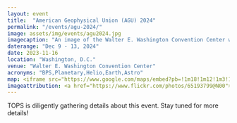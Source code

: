 ```yaml
---
layout: event
title:  "American Geophysical Union (AGU) 2024"
permalink: "/events/agu-2024/"
image: assets/img/events/agu2024.jpg
imagecaption: "An image of the Walter E. Washington Convention Center where AGU will be held."
daterange: "Dec 9 - 13, 2024"
date: 2023-11-16
location: "Washington, D.C."
venue: "Walter E. Washington Convention Center"
acronyms: "BPS,Planetary,Helio,Earth,Astro"
map: <iframe src="https://www.google.com/maps/embed?pb=!1m18!1m12!1m3!1d70239.1223317075!2d-77.07777664985942!3d38.920320724768125!2m3!1f0!2f0!3f0!3m2!1i1024!2i768!4f13.1!3m3!1m2!1s0x89b7b7ed3715b137%3A0x32771de147fa5350!2sWalter%20E.%20Washington%20Convention%20Center!5e0!3m2!1sen!2sus!4v1701745682202!5m2!1sen!2sus" width="600" height="450" style="border:0;" allowfullscreen="" loading="lazy" referrerpolicy="no-referrer-when-downgrade"></iframe>
imageattribution: <a href="https://www.flickr.com/photos/65193799@N00">dbking</a>, <a href="https://commons.wikimedia.org/wiki/File:Walter_E._Washington_Convention_Center_-_Central_Lobby_stairs.jpg">Walter E. Washington Convention Center - Central Lobby stairs</a>, <a href="https://creativecommons.org/licenses/by/2.0/legalcode" rel="license">CC BY 2.0</a>
---
```


TOPS is diligently gathering details about this event.  Stay tuned for more details!